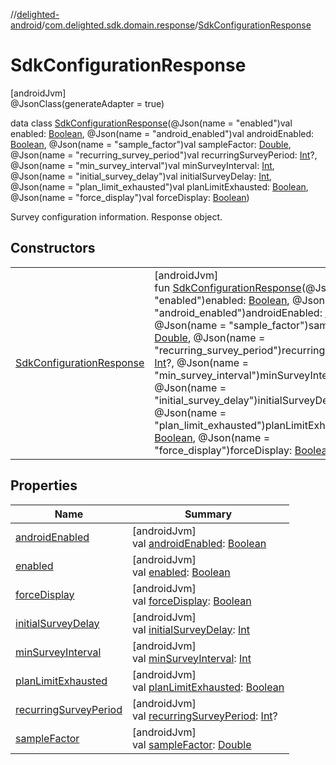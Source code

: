 //[delighted-android](../../../index.md)/[com.delighted.sdk.domain.response](../index.md)/[SdkConfigurationResponse](index.md)

# SdkConfigurationResponse

[androidJvm]\
@JsonClass(generateAdapter = true)

data class [SdkConfigurationResponse](index.md)(@Json(name = &quot;enabled&quot;)val enabled: [Boolean](https://kotlinlang.org/api/latest/jvm/stdlib/kotlin/-boolean/index.html), @Json(name = &quot;android_enabled&quot;)val androidEnabled: [Boolean](https://kotlinlang.org/api/latest/jvm/stdlib/kotlin/-boolean/index.html), @Json(name = &quot;sample_factor&quot;)val sampleFactor: [Double](https://kotlinlang.org/api/latest/jvm/stdlib/kotlin/-double/index.html), @Json(name = &quot;recurring_survey_period&quot;)val recurringSurveyPeriod: [Int](https://kotlinlang.org/api/latest/jvm/stdlib/kotlin/-int/index.html)?, @Json(name = &quot;min_survey_interval&quot;)val minSurveyInterval: [Int](https://kotlinlang.org/api/latest/jvm/stdlib/kotlin/-int/index.html), @Json(name = &quot;initial_survey_delay&quot;)val initialSurveyDelay: [Int](https://kotlinlang.org/api/latest/jvm/stdlib/kotlin/-int/index.html), @Json(name = &quot;plan_limit_exhausted&quot;)val planLimitExhausted: [Boolean](https://kotlinlang.org/api/latest/jvm/stdlib/kotlin/-boolean/index.html), @Json(name = &quot;force_display&quot;)val forceDisplay: [Boolean](https://kotlinlang.org/api/latest/jvm/stdlib/kotlin/-boolean/index.html))

Survey configuration information. Response object.

## Constructors

| | |
|---|---|
| [SdkConfigurationResponse](-sdk-configuration-response.md) | [androidJvm]<br>fun [SdkConfigurationResponse](-sdk-configuration-response.md)(@Json(name = &quot;enabled&quot;)enabled: [Boolean](https://kotlinlang.org/api/latest/jvm/stdlib/kotlin/-boolean/index.html), @Json(name = &quot;android_enabled&quot;)androidEnabled: [Boolean](https://kotlinlang.org/api/latest/jvm/stdlib/kotlin/-boolean/index.html), @Json(name = &quot;sample_factor&quot;)sampleFactor: [Double](https://kotlinlang.org/api/latest/jvm/stdlib/kotlin/-double/index.html), @Json(name = &quot;recurring_survey_period&quot;)recurringSurveyPeriod: [Int](https://kotlinlang.org/api/latest/jvm/stdlib/kotlin/-int/index.html)?, @Json(name = &quot;min_survey_interval&quot;)minSurveyInterval: [Int](https://kotlinlang.org/api/latest/jvm/stdlib/kotlin/-int/index.html), @Json(name = &quot;initial_survey_delay&quot;)initialSurveyDelay: [Int](https://kotlinlang.org/api/latest/jvm/stdlib/kotlin/-int/index.html), @Json(name = &quot;plan_limit_exhausted&quot;)planLimitExhausted: [Boolean](https://kotlinlang.org/api/latest/jvm/stdlib/kotlin/-boolean/index.html), @Json(name = &quot;force_display&quot;)forceDisplay: [Boolean](https://kotlinlang.org/api/latest/jvm/stdlib/kotlin/-boolean/index.html)) |

## Properties

| Name | Summary |
|---|---|
| [androidEnabled](android-enabled.md) | [androidJvm]<br>val [androidEnabled](android-enabled.md): [Boolean](https://kotlinlang.org/api/latest/jvm/stdlib/kotlin/-boolean/index.html) |
| [enabled](enabled.md) | [androidJvm]<br>val [enabled](enabled.md): [Boolean](https://kotlinlang.org/api/latest/jvm/stdlib/kotlin/-boolean/index.html) |
| [forceDisplay](force-display.md) | [androidJvm]<br>val [forceDisplay](force-display.md): [Boolean](https://kotlinlang.org/api/latest/jvm/stdlib/kotlin/-boolean/index.html) |
| [initialSurveyDelay](initial-survey-delay.md) | [androidJvm]<br>val [initialSurveyDelay](initial-survey-delay.md): [Int](https://kotlinlang.org/api/latest/jvm/stdlib/kotlin/-int/index.html) |
| [minSurveyInterval](min-survey-interval.md) | [androidJvm]<br>val [minSurveyInterval](min-survey-interval.md): [Int](https://kotlinlang.org/api/latest/jvm/stdlib/kotlin/-int/index.html) |
| [planLimitExhausted](plan-limit-exhausted.md) | [androidJvm]<br>val [planLimitExhausted](plan-limit-exhausted.md): [Boolean](https://kotlinlang.org/api/latest/jvm/stdlib/kotlin/-boolean/index.html) |
| [recurringSurveyPeriod](recurring-survey-period.md) | [androidJvm]<br>val [recurringSurveyPeriod](recurring-survey-period.md): [Int](https://kotlinlang.org/api/latest/jvm/stdlib/kotlin/-int/index.html)? |
| [sampleFactor](sample-factor.md) | [androidJvm]<br>val [sampleFactor](sample-factor.md): [Double](https://kotlinlang.org/api/latest/jvm/stdlib/kotlin/-double/index.html) |
